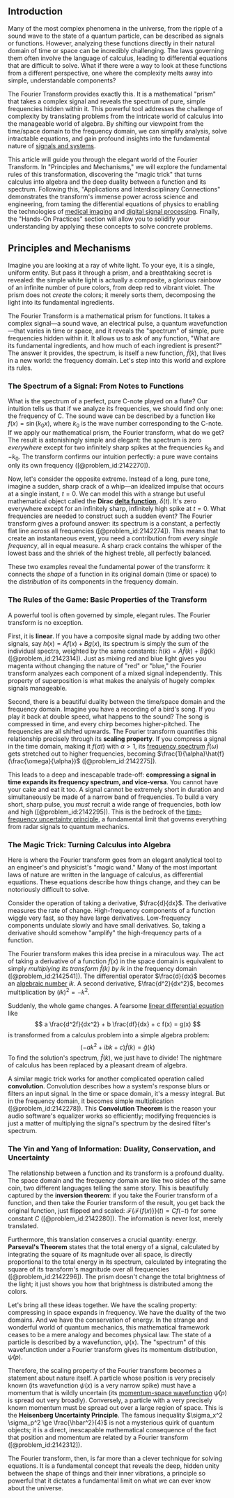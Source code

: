 ## Introduction
Many of the most complex phenomena in the universe, from the ripple of a sound wave to the state of a quantum particle, can be described as signals or functions. However, analyzing these functions directly in their natural domain of time or space can be incredibly challenging. The laws governing them often involve the language of calculus, leading to differential equations that are difficult to solve. What if there were a way to look at these functions from a different perspective, one where the complexity melts away into simple, understandable components?

The Fourier Transform provides exactly this. It is a mathematical "prism" that takes a complex signal and reveals the spectrum of pure, simple frequencies hidden within it. This powerful tool addresses the challenge of complexity by translating problems from the intricate world of calculus into the manageable world of algebra. By shifting our viewpoint from the time/space domain to the frequency domain, we can simplify analysis, solve intractable equations, and gain profound insights into the fundamental nature of [signals and systems](@article_id:273959).

This article will guide you through the elegant world of the Fourier Transform. In "Principles and Mechanisms," we will explore the fundamental rules of this transformation, discovering the "magic trick" that turns calculus into algebra and the deep duality between a function and its spectrum. Following this, "Applications and Interdisciplinary Connections" demonstrates the transform's immense power across science and engineering, from taming the differential equations of physics to enabling the technologies of [medical imaging](@article_id:269155) and [digital signal processing](@article_id:263166). Finally, the "Hands-On Practices" section will allow you to solidify your understanding by applying these concepts to solve concrete problems.

## Principles and Mechanisms

Imagine you are looking at a ray of white light. To your eye, it is a single, uniform entity. But pass it through a prism, and a breathtaking secret is revealed: the simple white light is actually a composite, a glorious rainbow of an infinite number of pure colors, from deep red to vibrant violet. The prism does not *create* the colors; it merely sorts them, decomposing the light into its fundamental ingredients.

The Fourier Transform is a mathematical prism for functions. It takes a complex signal—a sound wave, an electrical pulse, a quantum wavefunction—that varies in time or space, and it reveals the "spectrum" of simple, pure frequencies hidden within it. It allows us to ask of any function, "What are its fundamental ingredients, and how much of each ingredient is present?" The answer it provides, the spectrum, is itself a new function, $\hat{f}(k)$, that lives in a new world: the frequency domain. Let's step into this world and explore its rules.

### The Spectrum of a Signal: From Notes to Functions

What is the spectrum of a perfect, pure C-note played on a flute? Our intuition tells us that if we analyze its frequencies, we should find only one: the frequency of C. The sound wave can be described by a function like $f(x) = \sin(k_0 x)$, where $k_0$ is the wave number corresponding to the C-note. If we apply our mathematical prism, the Fourier transform, what do we get? The result is astonishingly simple and elegant: the spectrum is zero *everywhere* except for two infinitely sharp spikes at the frequencies $k_0$ and $-k_0$. The transform confirms our intuition perfectly: a pure wave contains only its own frequency ([@problem_id:2142270]).

Now, let's consider the opposite extreme. Instead of a long, pure tone, imagine a sudden, sharp crack of a whip—an idealized impulse that occurs at a single instant, $t=0$. We can model this with a strange but useful mathematical object called the **Dirac [delta function](@article_id:272935)**, $\delta(t)$. It's zero everywhere except for an infinitely sharp, infinitely high spike at $t=0$. What frequencies are needed to construct such a sudden event? The Fourier transform gives a profound answer: its spectrum is a constant, a perfectly flat line across all frequencies ([@problem_id:2142274]). This means that to create an instantaneous event, you need a contribution from *every single frequency*, all in equal measure. A sharp crack contains the whisper of the lowest bass and the shriek of the highest treble, all perfectly balanced.

These two examples reveal the fundamental power of the transform: it connects the *shape* of a function in its original domain (time or space) to the *distribution* of its components in the frequency domain.

### The Rules of the Game: Basic Properties of the Transform

A powerful tool is often governed by simple, elegant rules. The Fourier transform is no exception.

First, it is **linear**. If you have a composite signal made by adding two other signals, say $h(x) = A f(x) + B g(x)$, its spectrum is simply the sum of the individual spectra, weighted by the same constants: $\hat{h}(k) = A \hat{f}(k) + B \hat{g}(k)$ ([@problem_id:2142314]). Just as mixing red and blue light gives you magenta without changing the nature of "red" or "blue," the Fourier transform analyzes each component of a mixed signal independently. This property of superposition is what makes the analysis of hugely complex signals manageable.

Second, there is a beautiful duality between the time/space domain and the frequency domain. Imagine you have a recording of a bird's song. If you play it back at double speed, what happens to the sound? The song is compressed in time, and every chirp becomes higher-pitched. The frequencies are all shifted upwards. The Fourier transform quantifies this relationship precisely through its **scaling property**. If you compress a signal in the time domain, making it $f(\alpha t)$ with $\alpha > 1$, its [frequency spectrum](@article_id:276330) $\hat{f}(\omega)$ gets stretched out to higher frequencies, becoming $\frac{1}{\alpha}\hat{f}(\frac{\omega}{\alpha})$ ([@problem_id:2142275]).

This leads to a deep and inescapable trade-off: **compressing a signal in time expands its frequency spectrum, and vice-versa**. You cannot have your cake and eat it too. A signal cannot be extremely short in duration and simultaneously be made of a narrow band of frequencies. To build a very short, sharp pulse, you *must* recruit a wide range of frequencies, both low and high ([@problem_id:2142295]). This is the bedrock of the [time-frequency uncertainty principle](@article_id:272601), a fundamental limit that governs everything from radar signals to quantum mechanics.

### The Magic Trick: Turning Calculus into Algebra

Here is where the Fourier transform goes from an elegant analytical tool to an engineer's and physicist's "magic wand." Many of the most important laws of nature are written in the language of calculus, as differential equations. These equations describe how things change, and they can be notoriously difficult to solve.

Consider the operation of taking a derivative, $\frac{d}{dx}$. The derivative measures the rate of change. High-frequency components of a function wiggle very fast, so they have large derivatives. Low-frequency components undulate slowly and have small derivatives. So, taking a derivative should somehow "amplify" the high-frequency parts of a function.

The Fourier transform makes this idea precise in a miraculous way. The act of taking a derivative of a function $f(x)$ in the space domain is equivalent to simply *multiplying its transform $\hat{f}(k)$ by $ik$* in the frequency domain ([@problem_id:2142541]). The differential operator $\frac{d}{dx}$ becomes an [algebraic number](@article_id:156216) $ik$. A second derivative, $\frac{d^2}{dx^2}$, becomes multiplication by $(ik)^2 = -k^2$.

Suddenly, the whole game changes. A fearsome [linear differential equation](@article_id:168568) like
$$ a \frac{d^2f}{dx^2} + b \frac{df}{dx} + c f(x) = g(x) $$
is transformed from a calculus problem into a simple algebra problem:
$$ (-a k^2 + ibk + c)\hat{f}(k) = \hat{g}(k) $$
To find the solution's spectrum, $\hat{f}(k)$, we just have to divide! The nightmare of calculus has been replaced by a pleasant dream of algebra.

A similar magic trick works for another complicated operation called **convolution**. Convolution describes how a system's response blurs or filters an input signal. In the time or space domain, it's a messy integral. But in the frequency domain, it becomes simple multiplication ([@problem_id:2142278]). This **Convolution Theorem** is the reason your audio software's equalizer works so efficiently; modifying frequencies is just a matter of multiplying the signal's spectrum by the desired filter's spectrum.

### The Yin and Yang of Information: Duality, Conservation, and Uncertainty

The relationship between a function and its transform is a profound duality. The space domain and the frequency domain are like two sides of the same coin, two different languages telling the same story. This is beautifully captured by the **inversion theorem**: if you take the Fourier transform of a function, and then take the Fourier transform of the result, you get back the original function, just flipped and scaled: $\mathcal{F}\{\mathcal{F}\{f(x)\}\}(t) = C f(-t)$ for some constant $C$ ([@problem_id:2142280]). The information is never lost, merely translated.

Furthermore, this translation conserves a crucial quantity: energy. **Parseval's Theorem** states that the total energy of a signal, calculated by integrating the square of its magnitude over all space, is directly proportional to the total energy in its spectrum, calculated by integrating the square of its transform's magnitude over all frequencies ([@problem_id:2142296]). The prism doesn't change the total brightness of the light; it just shows you how that brightness is distributed among the colors.

Let's bring all these ideas together. We have the scaling property: compressing in space expands in frequency. We have the duality of the two domains. And we have the conservation of energy. In the strange and wonderful world of quantum mechanics, this mathematical framework ceases to be a mere analogy and becomes physical law. The state of a particle is described by a wavefunction, $\psi(x)$. The "spectrum" of this wavefunction under a Fourier transform gives its momentum distribution, $\hat{\psi}(p)$.

Therefore, the scaling property of the Fourier transform becomes a statement about nature itself. A particle whose position is very precisely known (its wavefunction $\psi(x)$ is a very narrow spike) must have a momentum that is wildly uncertain (its [momentum-space wavefunction](@article_id:271877) $\hat{\psi}(p)$ is spread out very broadly). Conversely, a particle with a very precisely known momentum must be spread out over a large region of space. This is the **Heisenberg Uncertainty Principle**. The famous inequality $\sigma_x^2 \sigma_p^2 \ge \frac{\hbar^2}{4}$ is not a mysterious quirk of quantum objects; it is a direct, inescapable mathematical consequence of the fact that position and momentum are related by a Fourier transform ([@problem_id:2142312]).

The Fourier transform, then, is far more than a clever technique for solving equations. It is a fundamental concept that reveals the deep, hidden unity between the shape of things and their inner vibrations, a principle so powerful that it dictates a fundamental limit on what we can ever know about the universe.